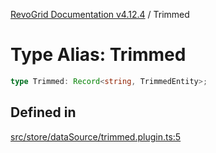 [RevoGrid Documentation v4.12.4](README.md) / Trimmed

# Type Alias: Trimmed

```ts
type Trimmed: Record<string, TrimmedEntity>;
```

## Defined in

[src/store/dataSource/trimmed.plugin.ts:5](https://github.com/revolist/revogrid/blob/648f56ecfc5430eb0184373ea33dd565a6a33bb9/src/store/dataSource/trimmed.plugin.ts#L5)
